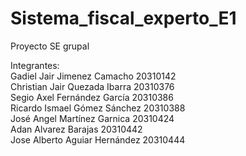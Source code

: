 # Sistema_fiscal_experto_E1
Proyecto SE grupal

Integrantes: <br>
Gadiel Jair Jimenez Camacho     20310142 <br>
Christian Jair Quezada Ibarra   20310376 <br>
Segio Axel Fernández García     20310386 <br>
Ricardo Ismael Gómez Sánchez    20310388 <br>
José Angel Martínez Garnica     20310424 <br>
Adan Alvarez Barajas            20310442 <br>
Jose Alberto Aguiar Hernández   20310444
